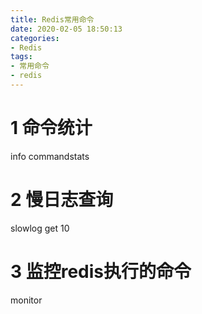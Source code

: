```yaml
---
title: Redis常用命令
date: 2020-02-05 18:50:13
categories:
- Redis
tags:
- 常用命令
- redis
---
```


# 1 命令统计
info  commandstats

# 2 慢日志查询
slowlog get 10

# 3 监控redis执行的命令
monitor
